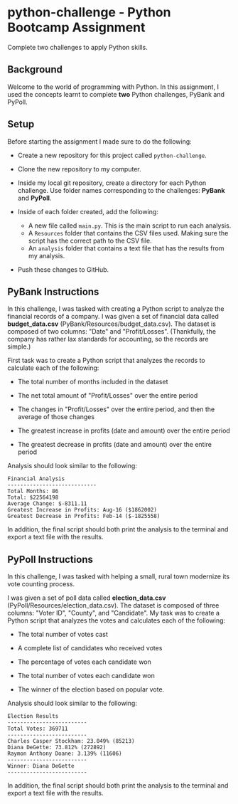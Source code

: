 # python-challenge - Python Bootcamp Assignment

Complete two challenges to apply Python skills. 

## Background

Welcome to the world of programming with Python. In this assignment, I used the concepts learnt to complete **two** Python challenges, PyBank and PyPoll.

## Setup

Before starting the assignment I made sure to do the following:

* Create a new repository for this project called `python-challenge`.

* Clone the new repository to my computer.

* Inside my local git repository, create a directory for each Python challenge. Use folder names corresponding to the challenges: **PyBank** and  **PyPoll**.

* Inside of each folder created, add the following:

  * A new file called `main.py`. This is the main script to run each analysis.
  * A `Resources` folder that contains the CSV files used. Making sure the script has the correct path to the CSV file.
  * An `analysis` folder that contains a text file that has the results from my analysis.

* Push these changes to GitHub.

## PyBank Instructions

In this challenge, I was tasked with creating a Python script to analyze the financial records of a company. I was given a set of financial data called **budget_data.csv** (PyBank/Resources/budget_data.csv). The dataset is composed of two columns: "Date" and "Profit/Losses". (Thankfully, the company has rather lax standards for accounting, so the records are simple.)

First task was to create a Python script that analyzes the records to calculate each of the following:

* The total number of months included in the dataset

* The net total amount of "Profit/Losses" over the entire period

* The changes in "Profit/Losses" over the entire period, and then the average of those changes

* The greatest increase in profits (date and amount) over the entire period

* The greatest decrease in profits (date and amount) over the entire period

Analysis should look similar to the following:

  ```text
  Financial Analysis
  ----------------------------
  Total Months: 86
  Total: $22564198
  Average Change: $-8311.11
  Greatest Increase in Profits: Aug-16 ($1862002)
  Greatest Decrease in Profits: Feb-14 ($-1825558)
  ```

In addition, the final script should both print the analysis to the terminal and export a text file with the results.

## PyPoll Instructions

In this challenge, I was tasked with helping a small, rural town modernize its vote counting process.

I was given a set of poll data called **election_data.csv** (PyPoll/Resources/election_data.csv). The dataset is composed of three columns: "Voter ID", "County", and "Candidate". My task was to create a Python script that analyzes the votes and calculates each of the following:

* The total number of votes cast

* A complete list of candidates who received votes

* The percentage of votes each candidate won

* The total number of votes each candidate won

* The winner of the election based on popular vote.

Analysis should look similar to the following:


  ```text
  Election Results
  -------------------------
  Total Votes: 369711
  -------------------------
  Charles Casper Stockham: 23.049% (85213)
  Diana DeGette: 73.812% (272892)
  Raymon Anthony Doane: 3.139% (11606)
  -------------------------
  Winner: Diana DeGette
  -------------------------
  ```

In addition, the final script should both print the analysis to the terminal and export a text file with the results.
